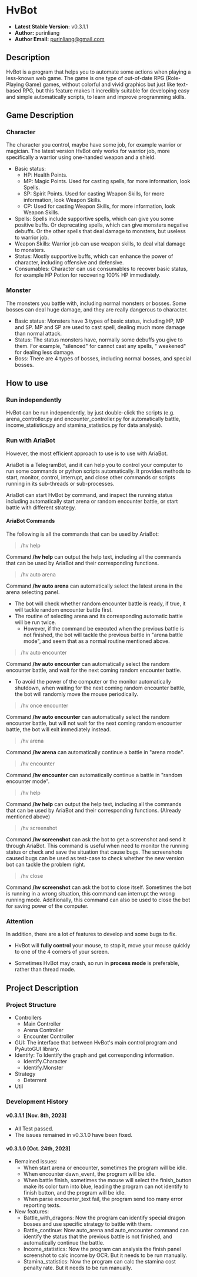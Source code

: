 # HvBot

- **Latest Stable Version:** v0.3.1.1
- **Author:** purinliang
- **Author Email:** purinliang@gmail.com

## Description

HvBot is a program that helps you to automate some actions when playing a less-known web game. The game is one type of
out-of-date RPG (Role-Playing Game) games, without colorful and vivid graphics but just like text-based RPG, but this
feature makes it incredibly suitable for developing easy and simple automatically scripts, to learn and improve
programming skills.

## Game Description

### Character

The character you control, maybe have some job, for example warrior or magician. The latest version HvBot only works for
warrior job, more specifically a warrior using one-handed weapon and a shield.

- Basic status:
    - HP: Health Points.
    - MP: Magic Points. Used for casting spells, for more information, look Spells.
    - SP: Spirit Points. Used for casting Weapon Skills, for more information, look Weapon Skills.
    - CP: Used for casting Weapon Skills, for more information, look Weapon Skills.
- Spells: Spells include supportive spells, which can give you some positive buffs. Or deprecating spells, which can
  give monsters negative debuffs. Or the other spells that deal damage to monsters, but useless to warrior job.
- Weapon Skills: Warrior job can use weapon skills, to deal vital damage to monsters.
- Status: Mostly supportive buffs, which can enhance the power of character, including offensive and defensive.
- Consumables: Character can use consumables to recover basic status, for example HP Potion for recovering 100% HP
  immediately.

### Monster

The monsters you battle with, including normal monsters or bosses. Some bosses can deal huge damage, and they are really
dangerous to character.

- Basic status: Monsters have 3 types of basic status, including HP, MP and SP. MP and SP are used to cast spell,
  dealing much more
  damage than normal attack.
- Status: The status monsters have, normally some debuffs you give to them. For example, "silenced" for cannot cast any
  spells, "
  weakened" for dealing less damage.
- Boss: There are 4 types of bosses, including normal bosses, and special bosses.

## How to use

### Run independently

HvBot can be run independently, by just double-click the scripts (e.g. arena_controller.py and encounter_controller.py
for automatically battle, income_statistics.py and stamina_statistics.py for data analysis).

### Run with AriaBot

However, the most efficient approach to use is to use with AriaBot.

AriaBot is a TelegramBot, and it can help you to control your computer to run some commands or python scripts
automatically. It provides methods to start, monitor, control, interrupt, and close other commands or scripts running in
its sub-threads or sub-processes.

AriaBot can start HvBot by command, and inspect the running status including automatically start arena or random
encounter battle, or start battle with different strategy.

#### AriaBot Commands

The following is all the commands that can be used by AriaBot:

> /hv help

Command **/hv help** can output the help text, including all the commands that can be used by AriaBot and their
corresponding functions.

> /hv auto arena

Command **/hv auto arena** can automatically select the latest arena in the arena selecting panel.

- The bot will check whether random encounter battle is ready, if true, it will tackle random encounter battle first.
- The routine of selecting arena and its corresponding automatic battle will be run twice.
    - However, if the command be executed when the previous battle is not finished, the bot will tackle the previous
      battle in "arena battle mode", and seem that as a normal routine mentioned above.

> /hv auto encounter

Command **/hv auto encounter** can automatically select the random encounter battle, and wait for the next coming random
encounter battle.

- To avoid the power of the computer or the monitor automatically shutdown, when waiting for the next coming random
  encounter battle, the bot will randomly move the mouse periodically.

> /hv once encounter

Command **/hv auto encounter** can automatically select the random encounter battle, but will not wait for the next
coming random
encounter battle, the bot will exit immediately instead.

> /hv arena

Command **/hv arena** can automatically continue a battle in "arena mode".

> /hv encounter

Command **/hv encounter** can automatically continue a battle in "random encounter mode".

> /hv help

Command **/hv help** can output the help text, including all the commands that can be used by AriaBot and their
corresponding functions. (Already mentioned above)

> /hv screenshot

Command **/hv screenshot** can ask the bot to get a screenshot and send it through AriaBot. This command is useful when
need to monitor the running status or check and save the situation that cause bugs. The screenshots caused bugs can be
used as test-case to check whether the new version bot can tackle the problem right.

> /hv close

Command **/hv screenshot** can ask the bot to close itself. Sometimes the bot is running in a wrong situation, this
command can interrupt the wrong running mode. Additionally, this command can also be used to close the bot for saving
power of the computer.

### Attention

In addition, there are a lot of features to develop and some bugs to fix.

- HvBot will **fully control** your mouse, to stop it, move your mouse quickly to one of the 4 corners of your screen.

- Sometimes HvBot may crash, so run in **process mode** is preferable, rather than thread mode.

## Project Description

### Project Structure

- Controllers
    - Main Controller
    - Arena Controller
    - Encounter Controller
- GUI: The interface that between HvBot's main control program and PyAutoGUI library.
- Identify: To Identify the graph and get corresponding information.
    - Identify.Character
    - Identify.Monster
- Strategy
    - Deterrent
- Util

### Development History

#### v0.3.1.1 [Nov. 8th, 2023]

- All Test passed.
- The issues remained in v0.3.1.0 have been fixed.

#### v0.3.1.0 [Oct. 24th, 2023]

- Remained issues:
    - When start arena or encounter, sometimes the program will be idle.
    - When encounter dawn_event, the program will be idle.
    - When battle finish, sometimes the mouse will select the finish_button make its color turn into blue, leading the
      program can not identify to finish button, and the program will be idle.
    - When parse encounter_text fail, the program send too many error reporting texts.
- New features:
    - Battle_with_dragons: Now the program can identify special dragon bosses and use specific strategy to battle with
      them.
    - Battle_continue: Now auto_arena and auto_encounter command can identify the status that the previous battle is not
      finished, and automatically continue the battle.
    - Income_statistics: Now the program can analysis the finish panel screenshot to calc income by OCR. But it needs to
      be run manually.
    - Stamina_statistics: Now the program can calc the stamina cost penalty rate. But it needs to
      be run manually.
